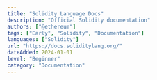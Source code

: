 ```yaml
---
title: "Solidity Language Docs"
description: "Official Solidity documentation"
authors: ["@ethereum"]
tags: ["Early", "Solidity", "Documentation"]
languages: ["Solidity"]
url: "https://docs.soliditylang.org/"
dateAdded: 2024-01-01
level: "Beginner"
category: "Documentation"
---
```

